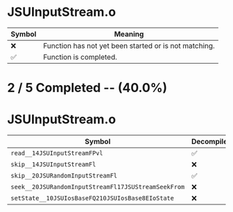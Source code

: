 # JSUInputStream.o
| Symbol | Meaning 
| ------------- | ------------- 
| :x: | Function has not yet been started or is not matching. 
| :white_check_mark: | Function is completed. 


# 2 / 5 Completed -- (40.0%)
# JSUInputStream.o
| Symbol | Decompiled? |
| ------------- | ------------- |
| `read__14JSUInputStreamFPvl` | :white_check_mark: |
| `skip__14JSUInputStreamFl` | :x: |
| `skip__20JSURandomInputStreamFl` | :white_check_mark: |
| `seek__20JSURandomInputStreamFl17JSUStreamSeekFrom` | :x: |
| `setState__10JSUIosBaseFQ210JSUIosBase8EIoState` | :x: |
